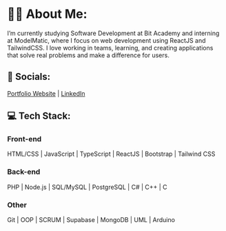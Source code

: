 # 🧑‍💻 About Me:

I’m currently studying Software Development at Bit Academy and interning at ModelMatic, where I focus on web development using ReactJS and TailwindCSS. I love working in teams, learning, and creating applications that solve real problems and make a difference for users.

## 🔗 Socials:

[Portfolio Website](https://vdburg.site/) | [LinkedIn](https://www.linkedin.com/feed/?trk=guest_homepage-basic_google-one-tap-submit)

## 💻 Tech Stack:

### Front-end 
HTML/CSS | JavaScript | TypeScript | ReactJS | Bootstrap | Tailwind CSS

### Back-end
PHP | Node.js | SQL/MySQL | PostgreSQL | C# | C++ | C

### Other
Git | OOP | SCRUM | Supabase | MongoDB | UML | Arduino
